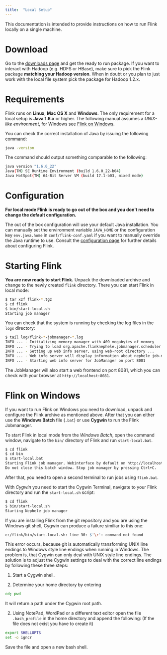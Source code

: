 ```yaml
---
title:  "Local Setup"
---
```


This documentation is intended to provide instructions on how to run Flink locally on a single machine.

# Download

Go to the [downloads page]({{site.baseurl}}/downloads/) and get the ready to run package. If you want to interact with Hadoop (e.g. HDFS or HBase), make sure to pick the Flink package **matching your Hadoop version**. When in doubt or you plan to just work with the local file system pick the package for Hadoop 1.2.x.

# Requirements

Flink runs on **Linux**, **Mac OS X** and **Windows**. The only requirement for a local setup is **Java 1.6.x** or higher. The following manual assumes a *UNIX-like environment*, for Windows see [Flink on Windows](#windows).

You can check the correct installation of Java by issuing the following command:

```bash
java -version
```

The command should output something comparable to the following:

```bash
java version "1.6.0_22"
Java(TM) SE Runtime Environment (build 1.6.0_22-b04)
Java HotSpot(TM) 64-Bit Server VM (build 17.1-b03, mixed mode)
```

# Configuration

**For local mode Flink is ready to go out of the box and you don't need to change the default configuration.**

The out of the box configuration will use your default Java installation. You can manually set the environment variable `JAVA_HOME` or the configuration key `env.java.home` in `conf/flink-conf.yaml` if you want to manually override the Java runtime to use. Consult the [configuration page](config.html) for further details about configuring Flink.

# Starting Flink

**You are now ready to start Flink.** Unpack the downloaded archive and change to the newly created `flink` directory. There you can start Flink in local mode:

```bash
$ tar xzf flink-*.tgz
$ cd flink
$ bin/start-local.sh
Starting job manager
```

You can check that the system is running by checking the log files in the `logs` directory:

```bash
$ tail log/flink-*-jobmanager-*.log
INFO ... - Initializing memory manager with 409 megabytes of memory
INFO ... - Trying to load org.apache.flinknephele.jobmanager.scheduler.local.LocalScheduler as scheduler
INFO ... - Setting up web info server, using web-root directory ...
INFO ... - Web info server will display information about nephele job-manager on localhost, port 8081.
INFO ... - Starting web info server for JobManager on port 8081
```

The JobManager will also start a web frontend on port 8081, which you can check with your browser at `http://localhost:8081`.

# Flink on Windows

If you want to run Flink on Windows you need to download, unpack and configure the Flink archive as mentioned above. After that you can either use the **Windows Batch** file (`.bat`) or use **Cygwin**  to run the Flink Jobmanager.

To start Flink in local mode from the *Windows Batch*, open the command window, navigate to the `bin/` directory of Flink and run `start-local.bat`.

```bash
$ cd flink
$ cd bin
$ start-local.bat
Starting Flink job manager. Webinterface by default on http://localhost:8081/.
Do not close this batch window. Stop job manager by pressing Ctrl+C.
```

After that, you need to open a second terminal to run jobs using `flink.bat`.

With *Cygwin* you need to start the Cygwin Terminal, navigate to your Flink directory and run the `start-local.sh` script:

```bash
$ cd flink
$ bin/start-local.sh
Starting Nephele job manager
```

If you are installing Flink from the git repository and you are using the Windows git shell, Cygwin can produce a failure similiar to this one:

```bash
c:/flink/bin/start-local.sh: line 30: $'\r': command not found
```

This error occurs, because git is automatically transforming UNIX line endings to Windows style line endings when running in Windows. The problem is, that Cygwin can only deal with UNIX style line endings. The solution is to adjust the Cygwin settings to deal with the correct line endings by following these three steps:

1. Start a Cygwin shell.

2. Determine your home directory by entering

```bash
cd; pwd
```

It will return a path under the Cygwin root path.

2.  Using NotePad, WordPad or a different text editor open the file `.bash_profile` in the home directory and append the following: (If the file does not exist you have to create it)

```bash
export SHELLOPTS
set -o igncr
```

Save the file and open a new bash shell.